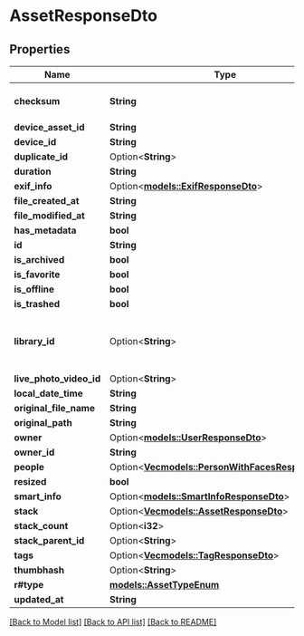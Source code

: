 # AssetResponseDto

## Properties

Name | Type | Description | Notes
------------ | ------------- | ------------- | -------------
**checksum** | **String** | base64 encoded sha1 hash | 
**device_asset_id** | **String** |  | 
**device_id** | **String** |  | 
**duplicate_id** | Option<**String**> |  | [optional]
**duration** | **String** |  | 
**exif_info** | Option<[**models::ExifResponseDto**](ExifResponseDto.md)> |  | [optional]
**file_created_at** | **String** |  | 
**file_modified_at** | **String** |  | 
**has_metadata** | **bool** |  | 
**id** | **String** |  | 
**is_archived** | **bool** |  | 
**is_favorite** | **bool** |  | 
**is_offline** | **bool** |  | 
**is_trashed** | **bool** |  | 
**library_id** | Option<**String**> | This property was deprecated in v1.106.0 | [optional]
**live_photo_video_id** | Option<**String**> |  | [optional]
**local_date_time** | **String** |  | 
**original_file_name** | **String** |  | 
**original_path** | **String** |  | 
**owner** | Option<[**models::UserResponseDto**](UserResponseDto.md)> |  | [optional]
**owner_id** | **String** |  | 
**people** | Option<[**Vec<models::PersonWithFacesResponseDto>**](PersonWithFacesResponseDto.md)> |  | [optional]
**resized** | **bool** |  | 
**smart_info** | Option<[**models::SmartInfoResponseDto**](SmartInfoResponseDto.md)> |  | [optional]
**stack** | Option<[**Vec<models::AssetResponseDto>**](AssetResponseDto.md)> |  | [optional]
**stack_count** | Option<**i32**> |  | 
**stack_parent_id** | Option<**String**> |  | [optional]
**tags** | Option<[**Vec<models::TagResponseDto>**](TagResponseDto.md)> |  | [optional]
**thumbhash** | Option<**String**> |  | 
**r#type** | [**models::AssetTypeEnum**](AssetTypeEnum.md) |  | 
**updated_at** | **String** |  | 

[[Back to Model list]](../README.md#documentation-for-models) [[Back to API list]](../README.md#documentation-for-api-endpoints) [[Back to README]](../README.md)


